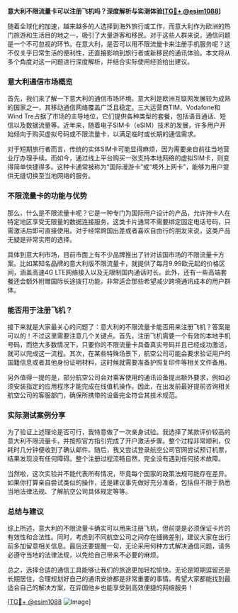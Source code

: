 **意大利不限流量卡可以注册飞机吗？深度解析与实测体验[[TG💪+ @esim1088](https://t.me/s/esim1088)]**

随着全球化的加速，越来越多的人选择到海外旅行或工作，而意大利作为欧洲的热门旅游和生活目的地之一，吸引了大量游客和移民。对于这些人群来说，通信问题是一个不可忽视的环节。在意大利，是否可以用不限流量卡来注册手机服务呢？这不仅关乎日常生活的便利性，还直接影响到旅行者或新移民的通讯体验。本文将从多个角度对这一问题进行深度解析，并结合实际使用经验给出建议。

### 意大利通信市场概览

首先，我们来了解一下意大利的通信市场环境。意大利是欧洲互联网发展较为成熟的国家之一，其移动通信网络覆盖广泛且稳定。三大运营商TIM、Vodafone和Wind Tre占据了市场的主导地位，它们提供各种类型的套餐，包括语音通话、短信以及数据流量等。近年来，随着电子SIM卡（eSIM）技术的发展，许多用户开始倾向于购买虚拟号码或不限流量卡，以满足临时或长期的通信需求。

对于短期旅行者而言，传统的实体SIM卡可能显得麻烦，因为需要亲自前往当地营业厅办理手续。而如今，通过线上平台购买一张支持本地网络的虚拟SIM卡，则变得简单快捷得多。这种卡通常被称为“国际漫游卡”或“境外上网卡”，能够为用户提供无缝切换至当地网络的服务。

### 不限流量卡的功能与优势

那么，什么是不限流量卡呢？它是一种专门为国际用户设计的产品，允许持卡人在特定地区享受无限量的数据连接服务。这类卡片通常不需要绑定固定电话号码，只需激活后即可直接使用。对于经常跨国出差或者喜欢自由行的朋友来说，这类产品无疑是非常实用的选择。

具体到意大利市场，目前市面上有不少品牌推出了针对该国市场的不限流量卡方案。比如某知名品牌的意大利版不限流量卡，就提供了每月9.99欧元起的价格区间，涵盖高速4G LTE网络接入以及无限制国内通话时长。此外，还有一些高端套餐还会额外附赠国际长途拨打功能，非常适合那些希望减少跨境通讯成本的用户群体。

### 能否用于注册飞机？

接下来就是大家最关心的问题了：意大利的不限流量卡能否用来注册飞机？答案是可以的！不过这里需要注意几个关键点。首先，注册飞机需要一个有效的本地手机号码，而绝大多数情况下，只要你的不限流量卡具备真实号码并且已经成功激活，就可以完成这一流程。其次，在某些特殊场景下，航空公司可能会要求验证用户的国籍信息或者其他身份证明材料，这时候就需要准备护照复印件等相关文件备用。

另外值得一提的是，部分航空公司会对乘客使用的通讯设备提出额外要求，例如必须安装指定的应用程序才能完成在线值机操作。因此，在出发前最好提前咨询相关航空公司的客服部门，确保所携带的设备完全符合其技术规范。

### 实际测试案例分享

为了验证上述理论是否可行，我特意做了一次亲身试验。我选择了某款评价较高的意大利不限流量卡，并按照官方指引完成了开户激活步骤。整个过程非常顺利，仅耗时几分钟便收到了确认邮件。随后，我又尝试登录航空公司官网尝试预订机票，结果发现没有任何障碍。整个注册过程流畅自然，完全没有遇到任何技术故障。

当然啦，这次实验并不能代表所有情况，毕竟每个国家的政策法规可能存在差异。如果你打算亲自尝试类似的操作，还是建议事先做好充分准备，包括但不限于熟悉当地法律法规、了解航空公司具体规定等等。

### 总结与建议

综上所述，意大利的不限流量卡确实可以用来注册飞机，但前提是必须保证卡片的有效性和合法性。同时，考虑到不同航空公司之间存在细微差别，建议大家在出行前多加留意相关信息。最后还要提醒一句，无论采用何种方式解决通信问题，请务必遵守当地的法律法规，以免给自己带来不必要的麻烦。

总之，选择合适的通信工具能够让我们的旅途更加轻松愉快。无论是短期逗留还是长期居住，合理规划好自己的通讯安排都是非常重要的事情。希望大家都能找到最适合自己的解决方案，在异国他乡也能享受到高效便捷的网络服务！

[[TG💪+ @esim1088](https://t.me/s/esim1088) ![Image](https://i.postimg.cc/4NQfJmqS/Snipaste-2025-05-13-00-14-12.png)]